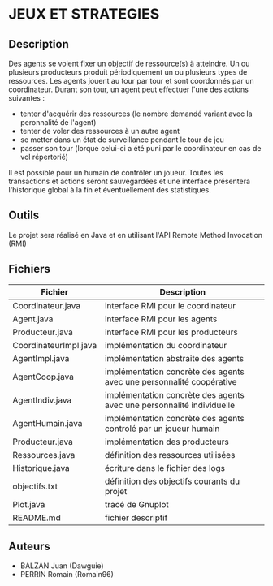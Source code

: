 # JEUX ET STRATEGIES 

## Description

Des agents se voient fixer un objectif de ressource(s) à atteindre.
Un ou plusieurs producteurs produit périodiquement un ou plusieurs types de ressources.
Les agents jouent au tour par tour et sont coordonnés par un coordinateur.
Durant son tour, un agent peut effectuer l'une des actions suivantes :
* tenter d'acquérir des ressources (le nombre demandé variant avec la peronnalité de l'agent)
* tenter de voler des ressources à un autre agent
* se metter dans un état de surveillance pendant le tour de jeu
* passer son tour (lorque celui-ci a été puni par le coordinateur en cas de vol répertorié)

Il est possible pour un humain de contrôler un joueur.
Toutes les transactions et actions seront sauvegardées et une interface
présentera l'historique global à la fin et éventuellement des statistiques.

## Outils

Le projet sera réalisé en Java et en utilisant l'API Remote Method Invocation (RMI)

## Fichiers

| Fichier | Description |
| ------- | ----------- |
| Coordinateur.java | interface RMI pour le coordinateur |
| Agent.java | interface RMI pour les agents |
| Producteur.java | interface RMI pour les producteurs |
| CoordinateurImpl.java | implémentation du coordinateur |
| AgentImpl.java | implémentation abstraite des agents |
| AgentCoop.java | implémentation concrète des agents avec une personnalité coopérative |
| AgentIndiv.java | implémentation concrète des agents avec une personnalité individuelle |
| AgentHumain.java | implémentation concrète des agents controlé par un joueur humain |
| Producteur.java | implémentation des producteurs |
| Ressources.java | définition des ressources utilisées |
| Historique.java | écriture dans le fichier des logs |
| objectifs.txt | définition des objectifs courants du projet |
| Plot.java | tracé de Gnuplot |
| README.md | fichier descriptif |

## Auteurs

* BALZAN Juan (Dawguie)
* PERRIN Romain (Romain96)



